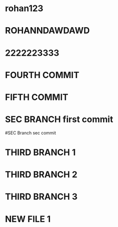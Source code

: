 # rohan123
# ROHANNDAWDAWD
# 2222223333
# FOURTH COMMIT
# FIFTH COMMIT

# SEC BRANCH first commit
#SEC Branch sec commit


# THIRD BRANCH 1

# THIRD BRANCH 2

# THIRD BRANCH 3


# NEW FILE 1
